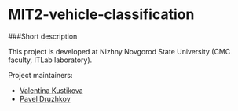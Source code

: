 # MIT2-vehicle-classification

###Short description

This project is developed at Nizhny Novgorod State University (CMC faculty, ITLab laboratory).

Project maintainers:

- [Valentina Kustikova](https://github.com/valentina-kustikova)
- [Pavel Druzhkov](https://github.com/druzhkov-paul)
